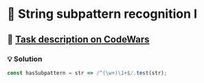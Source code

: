 # 📝 String subpattern recognition I

## 🔗 [Task description on CodeWars](https://www.codewars.com/kata/5a49f074b3bfa89b4c00002b)

### 💡 Solution

```javascript
const hasSubpattern = str => /^(\w+)\1+$/.test(str);
```
